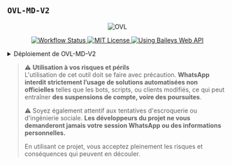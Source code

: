 ## `OVL-MD-V2`

<p align="center"> 
    <img alt="OVL" src="https://files.catbox.moe/k1gddi.jpg">
</p>

<p align="center">
    <a href="https://github.com/Ainz-devs/OVL-MD-V2/actions">
        <img src="https://img.shields.io/github/actions/workflow/status/Ainz-devs/OVL-MD-V2/docker-image.yml?branch=main&style=flat-square" alt="Workflow Status" />
    </a>
    <a href="https://opensource.org/licenses/MIT">
        <img src="https://img.shields.io/badge/License-MIT-green.svg?style=flat-square" alt="MIT License" />
    </a>
    <a href="https://github.com/WhiskeySockets/Baileys">
        <img src="https://img.shields.io/badge/Baileys-Web%20API-orange?style=flat-square" alt="Using Baileys Web API" />
    </a>
</p>

<details>
  <summary>Déploiement de OVL-MD-V2</summary>
  
### Étape 1 : Créer un fork du projet
- Cliquez ici [OVL-MD-FORK](https://github.com/Ainz-fkk/OVL-MD/fork).

### Étape 2 : Obtenir une SESSION-ID
- Cliquez ici [SESSION-ID](https://quickest-elise-ainz-oest-org-53269c8e.koyeb.app/).
- **Remarque** : Conservez cette SESSION-ID en sécurité, car elle est nécessaire pour connecter le bot à votre compte WhatsApp.

### Étape 3 : Créer une base de données
- Cliquez ici pour créer: [DATA-BASE](https://supabase.com)
- Si vous en avez déjà une c'est plus la peine d'en créer



</details>

> ⚠️ **Utilisation à vos risques et périls**  
> L'utilisation de cet outil doit se faire avec précaution. **WhatsApp interdit strictement l’usage de solutions automatisées non officielles** telles que les bots, scripts, ou clients modifiés, ce qui peut entraîner **des suspensions de compte, voire des poursuites**.  
> 
> ⚠️ Soyez également attentif aux tentatives d'escroquerie ou d'ingénierie sociale. **Les développeurs du projet ne vous demanderont jamais votre session WhatsApp ou des informations personnelles.**  
> 
> En utilisant ce projet, vous acceptez pleinement les risques et conséquences qui peuvent en découler.

